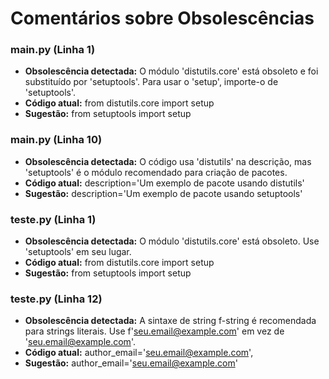 # Comentários sobre Obsolescências

### main.py (Linha 1)
- **Obsolescência detectada:** O módulo 'distutils.core' está obsoleto e foi substituído por 'setuptools'. Para usar o 'setup', importe-o de 'setuptools'.
- **Código atual:** from distutils.core import setup
- **Sugestão:** from setuptools import setup


### main.py (Linha 10)
- **Obsolescência detectada:** O código usa 'distutils' na descrição, mas 'setuptools' é o módulo recomendado para criação de pacotes.
- **Código atual:** description='Um exemplo de pacote usando distutils'
- **Sugestão:** description='Um exemplo de pacote usando setuptools'


### teste.py (Linha 1)
- **Obsolescência detectada:** O módulo 'distutils.core' está obsoleto. Use 'setuptools' em seu lugar.
- **Código atual:** from distutils.core import setup
- **Sugestão:** from setuptools import setup


### teste.py (Linha 12)
- **Obsolescência detectada:** A sintaxe de string f-string é recomendada para strings literais.  Use f'seu.email@example.com' em vez de 'seu.email@example.com'.
- **Código atual:** author_email='seu.email@example.com',
- **Sugestão:** author_email='seu.email@example.com'

